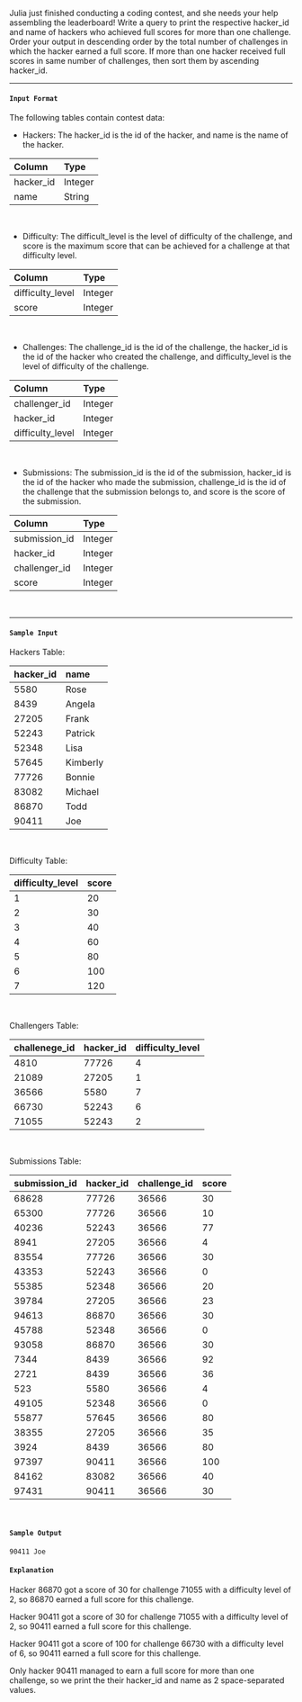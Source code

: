 Julia just finished conducting a coding contest, and she needs your help assembling the leaderboard! Write a query to print the respective hacker_id and name of hackers who achieved full scores for more than one challenge. Order your output in descending order by the total number of challenges in which the hacker earned a full score. If more than one hacker received full scores in same number of challenges, then sort them by ascending hacker_id.

<hr>

#### `Input Format`

The following tables contain contest data:

- Hackers: The hacker_id is the id of the hacker, and name is the name of the hacker.

|Column|Type|
|:--|:--|
|hacker_id|Integer|
|name|String|
<br>

- Difficulty: The difficult_level is the level of difficulty of the challenge, and score is the maximum score that can be achieved for a challenge at that difficulty level.

|Column|Type|
|:--|:--|
|difficulty_level|Integer|
|score|Integer|
<br>

- Challenges: The challenge_id is the id of the challenge, the hacker_id is the id of the hacker who created the challenge, and difficulty_level is the level of difficulty of the challenge.

|Column|Type|
|:--|:--|
|challenger_id|Integer|
|hacker_id|Integer|
|difficulty_level|Integer|
<br>

- Submissions: The submission_id is the id of the submission, hacker_id is the id of the hacker who made the submission, challenge_id is the id of the challenge that the submission belongs to, and score is the score of the submission.

|Column|Type|
|:--|:--|
|submission_id|Integer|
|hacker_id|Integer|
|challenger_id|Integer|
|score|Integer|
<br>

<hr>

#### `Sample Input`

Hackers Table:

|hacker_id|name|
|:--|:--|
|5580|Rose|
|8439|Angela|
|27205|Frank|
|52243|Patrick|
|52348|Lisa|
|57645|Kimberly|
|77726|Bonnie|
|83082|Michael|
|86870|Todd|
|90411|Joe|
<br>

Difficulty Table:

|difficulty_level|score|
|:--|:--|
|1|20|
|2|30|
|3|40|
|4|60|
|5|80|
|6|100|
|7|120|
<br>

Challengers Table:

|challenege_id|hacker_id|difficulty_level|
|:--|:--|:--|
|4810|77726|4|
|21089|27205|1|
|36566|5580|7|
|66730|52243|6|
|71055|52243|2|
<br>

Submissions Table:

|submission_id|hacker_id|challenge_id|score|
|:--|:--|:--|:--|
|68628|77726|36566|30|
|65300|77726|36566|10|
|40236|52243|36566|77|
|8941|27205|36566|4|
|83554|77726|36566|30|
|43353|52243|36566|0|
|55385|52348|36566|20|
|39784|27205|36566|23|
|94613|86870|36566|30|
|45788|52348|36566|0|
|93058|86870|36566|30|
|7344|8439|36566|92|
|2721|8439|36566|36|
|523|5580|36566|4|
|49105|52348|36566|0|
|55877|57645|36566|80|
|38355|27205|36566|35|
|3924|8439|36566|80|
|97397|90411|36566|100|
|84162|83082|36566|40|
|97431|90411|36566|30|
<br>

#### `Sample Output`

```
90411 Joe
```

#### `Explanation`

Hacker 86870 got a score of 30 for challenge 71055 with a difficulty level of 2, so 86870 earned a full score for this challenge.

Hacker 90411 got a score of 30 for challenge 71055 with a difficulty level of 2, so 90411 earned a full score for this challenge.

Hacker 90411 got a score of 100 for challenge 66730 with a difficulty level of 6, so 90411 earned a full score for this challenge.

Only hacker 90411 managed to earn a full score for more than one challenge, so we print the their hacker_id and name as 2 space-separated values.